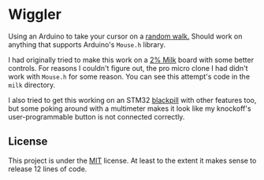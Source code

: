 # Wiggler

Using an Arduino to take your cursor on a [random walk.](walk) Should work on
anything that supports Arduino's `Mouse.h` library.

I had originally tried to make this work on a [2% Milk][milk] board with some
better controls. For reasons I couldn't figure out, the pro micro clone I had
didn't work with `Mouse.h` for some reason. You can see this attempt's code in
the `milk` directory.

I also tried to get this working on an STM32 [blackpill][] with other features
too, but some poking around with a multimeter makes it look like my knockoff's
user-programmable button is not connected correctly.

[walk]: https://en.wikipedia.org/wiki/Random_walk
[milk]: https://github.com/Spaceman/SpaceboardsHardware/tree/master/Keyboards/2%25%20Milk
[blackpill]: https://github.com/WeActTC/MiniSTM32F4x1

## License

This project is under the [MIT][] license. At least to the extent it makes sense
to release 12 lines of code.

[MIT]: https://choosealicense.com/licenses/mit
